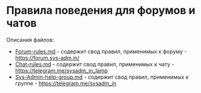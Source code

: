 # Правила поведения для форумов и чатов
Описания файлов:
* [Forum-rules.md](https://github.com/m0zgen/forum-chat-rules/blob/master/Forum-rules.md) - содержит свод правил, применимых к форуму - https://forum.sys-adm.in/
* [Chat-rules.md](https://github.com/m0zgen/forum-chat-rules/blob/master/Chat-rules.md) - содержит свод правил, применимых к чату - https://telegram.me/sysadm_in_lamp
* [Sys-Admin-help-group.md](https://github.com/m0zgen/forum-chat-rules/blob/master/Sys-Admin-help-group.md) - содержит свод правил, применимых к группе - https://telegram.me/sysadm_in
